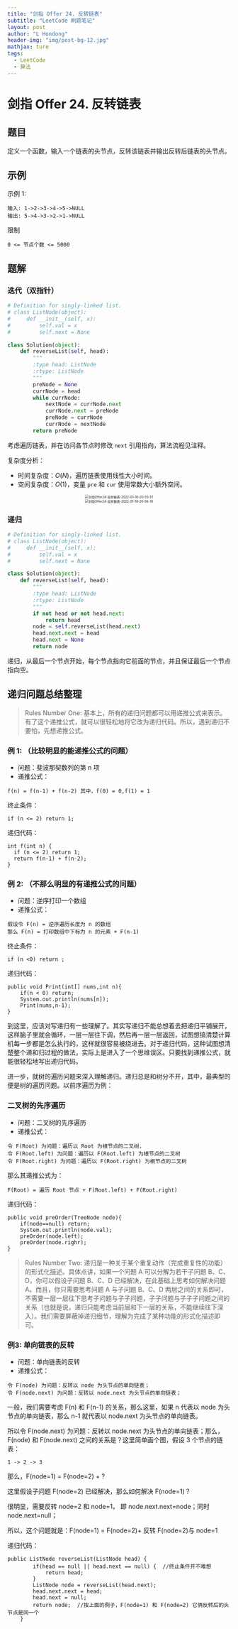 ```yaml
---
title: "剑指 Offer 24. 反转链表"
subtitle: "LeetCode 刷题笔记"
layout: post
author: "L Hondong"
header-img: "img/post-bg-12.jpg"
mathjax: ture
tags:
  - LeetCode
  - 算法
---
```


# 剑指 Offer 24. 反转链表

## 题目

定义一个函数，输入一个链表的头节点，反转该链表并输出反转后链表的头节点。

## 示例

示例 1:

```
输入: 1->2->3->4->5->NULL
输出: 5->4->3->2->1->NULL
```

限制

```
0 <= 节点个数 <= 5000
```

## 题解

### 迭代（双指针）

```python
# Definition for singly-linked list.
# class ListNode(object):
#     def __init__(self, x):
#         self.val = x
#         self.next = None

class Solution(object):
    def reverseList(self, head):
        """
        :type head: ListNode
        :rtype: ListNode
        """
        preNode = None
        currNode = head
        while currNode:
            nextNode = currNode.next
            currNode.next = preNode
            preNode = currNode
            currNode = nextNode
        return preNode
```

考虑遍历链表，并在访问各节点时修改 `next` 引用指向，算法流程见注释。

复杂度分析：

- 时间复杂度：$O(N)$，遍历链表使用线性大小时间。
- 空间复杂度：$O(1)$，变量 `pre` 和 `cur` 使用常数大小额外空间。

<div align=center><img src="/assets/剑指Offer24-反转链表-2022-01-18-20-55-51.png" alt="剑指Offer24-反转链表-2022-01-18-20-55-51" style="zoom:50%;" /></div>

<div align=center><img src="/assets/剑指Offer24-反转链表-2022-01-18-20-56-18.png" alt="剑指Offer24-反转链表-2022-01-18-20-56-18" style="zoom:50%;" /></div>

### 递归

```python
# Definition for singly-linked list.
# class ListNode(object):
#     def __init__(self, x):
#         self.val = x
#         self.next = None

class Solution(object):
    def reverseList(self, head):
        """
        :type head: ListNode
        :rtype: ListNode
        """
        if not head or not head.next:
            return head
        node = self.reverseList(head.next)
        head.next.next = head
        head.next = None
        return node
```

递归，从最后一个节点开始，每个节点指向它前面的节点，并且保证最后一个节点指向空。

## 递归问题总结整理

> Rules Number One: 基本上，所有的递归问题都可以用递推公式来表示。有了这个递推公式，就可以很轻松地将它改为递归代码。所以，遇到递归不要怕，先想递推公式。

### 例 1: （比较明显的能递推公式的问题）

- 问题：斐波那契数列的第 n 项
- 递推公式：
```
f(n) = f(n-1) + f(n-2) 其中，f(0) = 0,f(1) = 1
```
终止条件：
```
if (n <= 2) return 1;
```
递归代码：
```
int f(int n) {
  if (n <= 2) return 1;
  return f(n-1) + f(n-2);
}
```

### 例 2: （不那么明显的有递推公式的问题）

- 问题：逆序打印一个数组
- 递推公式：
```
假设令 F(n) = 逆序遍历长度为 n 的数组
那么 F(n) = 打印数组中下标为 n 的元素 + F(n-1)
```
终止条件：
```
if (n <0) return ;
```
递归代码：
```
public void Print(int[] nums,int n){
    if(n < 0) return;
    System.out.println(nums[n]);
    Print(nums,n-1);
}
```

到这里，应该对写递归有一些理解了。其实写递归不能总想着去把递归平铺展开，这样脑子里就会循环，一层一层往下调，然后再一层一层返回，试图想搞清楚计算机每一步都是怎么执行的，这样就很容易被绕进去。对于递归代码，这种试图想清楚整个递和归过程的做法，实际上是进入了一个思维误区。只要找到递推公式，就能很轻松地写出递归代码。

进一步，就树的遍历问题来深入理解递归。递归总是和树分不开，其中，最典型的便是树的遍历问题。以前序遍历为例：

### 二叉树的先序遍历

- 问题：二叉树的先序遍历
- 递推公式：

```
令 F(Root) 为问题：遍历以 Root 为根节点的二叉树，
令 F(Root.left) 为问题：遍历以 F(Root.left) 为根节点的二叉树
令 F(Root.right) 为问题：遍历以 F(Root.right) 为根节点的二叉树
```

那么其递推公式为：
```
F(Root) = 遍历 Root 节点 + F(Root.left) + F(Root.right)
```

递归代码：

```
public void preOrder(TreeNode node){
    if(node==null) return;
    System.out.println(node.val);
    preOrder(node.left);
    preOrder(node.righr);
}
```

> Rules Number Two: 递归是一种关于某个重复动作（完成重复性的功能）的形式化描述。具体点讲，如果一个问题 A 可以分解为若干子问题 B、C、D，你可以假设子问题 B、C、D 已经解决，在此基础上思考如何解决问题 A。而且，你只需要思考问题 A 与子问题 B、C、D 两层之间的关系即可，不需要一层一层往下思考子问题与子子问题，子子问题与子子子问题之间的关系（也就是说，递归只能考虑当前层和下一层的关系，不能继续往下深入）。我们需要屏蔽掉递归细节，理解为完成了某种功能的形式化描述即可。

### 例3: 单向链表的反转

- 问题：单向链表的反转
- 递推公式：
```
令 F(node) 为问题：反转以 node 为头节点的单向链表；
令 F(node.next) 为问题：反转以 node.next 为头节点的单向链表；
```

一般，我们需要考虑 F(n) 和 F(n-1) 的关系，那么这里，如果 n 代表以 node 为头节点的单向链表，那么 n-1 就代表以 node.next 为头节点的单向链表。

所以令 F(node.next) 为问题：反转以 node.next 为头节点的单向链表；那么，F(node) 和 F(node.next) 之间的关系是？这里简单画个图，假设 3 个节点的链表：

```
1 -> 2 -> 3
```

那么，F(node=1) = F(node=2) + ?

这里假设子问题 F(node=2) 已经解决，那么如何解决 F(node=1)？

很明显，需要反转 node=2 和 node=1， 即 node.next.next=node；同时 node.next=null；

所以，这个问题就是：F(node=1) = F(node=2)+ 反转 F(node=2)与 node=1

递归代码：

```
public ListNode reverseList(ListNode head) {
        if(head == null || head.next == null) {  //终止条件并不难想
            return head;
        }
        ListNode node = reverseList(head.next);
        head.next.next = head;
        head.next = null;
        return node;  //按上面的例子，F(node=1) 和 F(node=2) 它俩反转后的头节点是同一个
    }
```